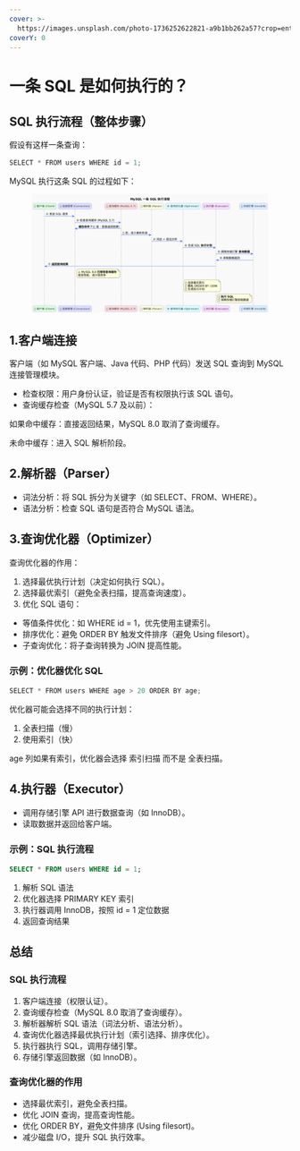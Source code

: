 ```yaml
---
cover: >-
  https://images.unsplash.com/photo-1736252622821-a9b1bb262a57?crop=entropy&cs=srgb&fm=jpg&ixid=M3wxOTcwMjR8MHwxfHJhbmRvbXx8fHx8fHx8fDE3MzkwOTkzNzJ8&ixlib=rb-4.0.3&q=85
coverY: 0
---
```


# 一条 SQL 是如何执行的？

## SQL 执行流程（整体步骤）

假设有这样一条查询：

```java
SELECT * FROM users WHERE id = 1;
```

MySQL 执行这条 SQL 的过程如下：

<figure><img src="../../.gitbook/assets/image (2) (1).png" alt=""><figcaption></figcaption></figure>

## 1.客户端连接

客户端（如 MySQL 客户端、Java 代码、PHP 代码）发送 SQL 查询到 MySQL 连接管理模块。

* 检查权限：用户身份认证，验证是否有权限执行该 SQL 语句。
* 查询缓存检查（MySQL 5.7 及以前）：

如果命中缓存：直接返回结果，MySQL 8.0 取消了查询缓存。

未命中缓存：进入 SQL 解析阶段。

## 2.解析器（Parser）

* 词法分析：将 SQL 拆分为关键字（如 SELECT、FROM、WHERE）。
* 语法分析：检查 SQL 语句是否符合 MySQL 语法。

## 3.查询优化器（Optimizer）

查询优化器的作用：

1. 选择最优执行计划（决定如何执行 SQL）。
2. 选择最优索引（避免全表扫描，提高查询速度）。
3. 优化 SQL 语句：

* 等值条件优化：如 WHERE id = 1，优先使用主键索引。
* 排序优化：避免 ORDER BY 触发文件排序（避免 Using filesort）。
* 子查询优化：将子查询转换为 JOIN 提高性能。

### 示例：优化器优化 SQL

```java
SELECT * FROM users WHERE age > 20 ORDER BY age;
```

优化器可能会选择不同的执行计划：

1. 全表扫描（慢）
2. 使用索引（快）

age 列如果有索引，优化器会选择 索引扫描 而不是 全表扫描。

## 4.执行器（Executor）

* 调用存储引擎 API 进行数据查询（如 InnoDB）。
* 读取数据并返回给客户端。

### 示例：SQL 执行流程

```sql
SELECT * FROM users WHERE id = 1;
```

1. 解析 SQL 语法
2. 优化器选择 PRIMARY KEY 索引
3. 执行器调用 InnoDB，按照 id = 1 定位数据
4. 返回查询结果

## 总结

### SQL 执行流程

1. 客户端连接（权限认证）。
2. 查询缓存检查（MySQL 8.0 取消了查询缓存）。
3. 解析器解析 SQL 语法（词法分析、语法分析）。
4. 查询优化器选择最优执行计划（索引选择、排序优化）。
5. 执行器执行 SQL，调用存储引擎。
6. 存储引擎返回数据（如 InnoDB）。

### 查询优化器的作用

* 选择最优索引，避免全表扫描。
* 优化 JOIN 查询，提高查询性能。
* 优化 ORDER BY，避免文件排序 (Using filesort)。
* 减少磁盘 I/O，提升 SQL 执行效率。







